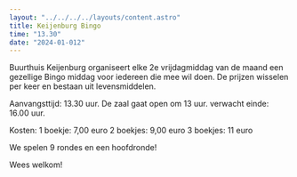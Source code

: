 ```yaml
---
layout: "../../../../layouts/content.astro"
title: Keijenburg Bingo
time: "13.30"
date: "2024-01-012"
---
```


Buurthuis Keijenburg organiseert elke 2e vrijdagmiddag van de maand een gezellige Bingo middag voor iedereen die mee wil doen.
De prijzen wisselen per keer en bestaan uit levensmiddelen.

Aanvangsttijd: 13.30 uur.
De zaal gaat open om 13 uur.
verwacht einde: 16.00 uur.

Kosten:
1 boekje: 7,00 euro
2 boekjes: 9,00 euro
3 boekjes: 11 euro

We spelen 9 rondes en een hoofdronde!

Wees welkom!
